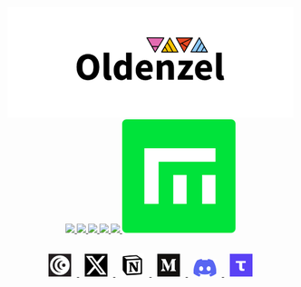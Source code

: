 <div align=center>
<img src="https://github.com/Oldenzel/Oldenzel/blob/main/Oldenz22el-BG.png%20.png">
<br>

<a href="https://testnet.side.explorers.guru/validator/bcvaloper1yygv0q9a6yfpzkxarnn4s2mu2s8lue7aqv44fm">
    <img src="https://pbs.twimg.com/profile_images/1666366346492542977/ywO_kmkx_200x200.jpg">
</a>
<a href="https://scan.initia.tech/initiation-1/validators/initvaloper10rem5g6ygjmzvmfpmavvxt5wnnkvtejnj093x7">
    <img src="https://pbs.twimg.com/profile_images/1604751287618113536/ayyW6i94_200x200.jpg">
</a>
<a href="https://lava.explorers.guru/validator/lava@valoper1lfyn90k5m7qljm2wp7l5ct25htf7j339tsn90k">
    <img src="https://pbs.twimg.com/profile_images/1628433459977850882/l4oqDz8R_200x200.jpg">
</a>
<a href="https://testnet.ping.pub/nillion/staking/nillionvaloper1kf2lnzt6xhay5q76fdz2rd96yhyjk5dgmtnrq7">
    <img src="https://pbs.twimg.com/profile_images/1464770850293534720/AdOJJAHw_200x200.jpg">
</a>
<a href="https://socotra.mcnscan.io/chain/2o7k5CsYB85Fb1dimdrkwhHCeGeZ1gpXq1srgT3FTTr1wNvdrP">
    <img src="https://pbs.twimg.com/profile_images/1660629238372790273/zmyiq2yj_200x200.jpg">
</a>
<a href="https://testnet.itrocket.net/empower/staking/empowervaloper18t62ldkfaqudtkv8ulk2vn9nlpfysvf90hj99v">
    <img src="https://github.com/Oldenzel/Oldenzel/blob/main/empower.png">
</a>
<br>
</div>
<br>
<div align=center>
    <br>
<a href="https://www.moti.bio/Oldenzel">
    <img src="https://github.com/Oldenzel/Oldenzel/blob/main/images%20(2).jfif" width=40 hspace=10>
</a>
<a href="https://x.com/Oldenzela">
    <img src="https://github.com/Oldenzel/Oldenzel/blob/main/Twitter%20logo.png" width=40 hspace=10>
</a>
<a href="https://voracious-walk-472.notion.site/Oldenzel-5a0d01db335841aeb31a1ae7bc58791a">
    <img src="https://github.com/Oldenzel/Oldenzel/blob/main/Notion_app_logo.png" width=40 hspace=10>
</a>
<a href="https://medium.com/@Oldenzel">
    <img src="https://github.com/Oldenzel/Oldenzel/blob/main/1200px-Medium_logo_Monogram.svg.png" width=40 hspace=10>
</a>
<a href="https://discord.com/users/961421832026742834">
    <img src="https://github.com/Oldenzel/Oldenzel/blob/main/636e0a6a49cf127bf92de1e2_icon_clyde_blurple_RGB.png" width=40 hspace=10>
</a>
<a href="https://teletype.in/@oldenzel">
    <img src="https://github.com/Oldenzel/Oldenzel/blob/main/images%20(1).png" width=40 hspace=10>
</a>
</div>


